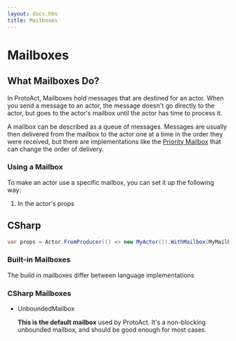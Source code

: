 ```yaml
---
layout: docs.hbs
title: Mailboxes
---
```


# Mailboxes

## What Mailboxes Do?

In ProtoAct, Mailboxes hold messages that are destined for an actor. When you send a message to an actor, the message doesn't go directly to the actor, but goes to the actor's mailbox until the actor has time to process it.

A mailbox can be described as a queue of messages. Messages are usually then delivered from the mailbox to the actor one at a time in the order they were received, but there are implementations like the [Priority Mailbox](#unboundedprioritymailbox) that can change the order of delivery.

### Using a Mailbox

To make an actor use a specific mailbox, you can set it up the following way:

1. In the actor's props

## CSharp
```cs
var props = Actor.FromProducer(() => new MyActor()).WithMailbox(MyMailboxProducer);
```

### Built-in Mailboxes

The build in mailboxes differ between language implementations

### CSharp Mailboxes

* UnboundedMailbox

  **This is the default mailbox** used by ProtoAct. It's a non-blocking unbounded mailbox, and should be good enough for most cases.